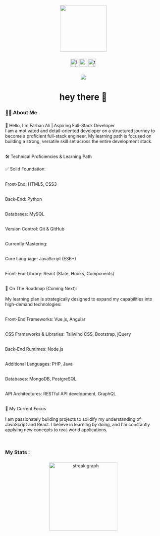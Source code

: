 <div align="center">
  <img height="150" src="https://media.giphy.com/media/M9gbBd9nbDrOTu1Mqx/giphy.gif"  />
</div>

###

<div align="center">
  <img src="https://img.shields.io/static/v1?message=LinkedIn&logo=linkedin&label=&color=0077B5&logoColor=white&labelColor=&style=for-the-badge" height="25" alt="linkedin logo"  />
  <img src="https://img.shields.io/static/v1?message=Youtube&logo=youtube&label=&color=FF0000&logoColor=white&labelColor=&style=for-the-badge" height="25" alt="youtube logo"  />
  <img src="https://img.shields.io/static/v1?message=Twitter&logo=twitter&label=&color=1DA1F2&logoColor=white&labelColor=&style=for-the-badge" height="25" alt="twitter logo"  />
</div>

###

<div align="center">
  <img src="https://visitor-badge.laobi.icu/badge?page_id=maurodesouza.maurodesouza&"  />
</div>

###

<h1 align="center">hey there 👋</h1>

###

<h3 align="left">👩‍💻  About Me</h3>

###

<p align="left">👋 Hello, I'm Farhan Ali | Aspiring Full-Stack Developer <br>
I am a motivated and detail-oriented developer on a structured journey to become a proficient full-stack engineer. My learning path is focused on building a strong, versatile skill set across the entire development stack.<br>

<br>🛠️ Technical Proficiencies & Learning Path<br>
<br>✅ Solid Foundation:<br>

<br>Front-End: HTML5, CSS3<br>

<br>Back-End: Python<br>

<br>Databases: MySQL<br>

<br>Version Control: Git & GitHub<br>

<br>Currently Mastering:<br>

<br>Core Language: JavaScript (ES6+)<br>

<br>Front-End Library: React (State, Hooks, Components)<br>

<br>🎯 On The Roadmap (Coming Next):<br>
<br>My learning plan is strategically designed to expand my capabilities into high-demand technologies:<br>

<br>Front-End Frameworks: Vue.js, Angular<br>

<br>CSS Frameworks & Libraries: Tailwind CSS, Bootstrap, jQuery<br>

<br>Back-End Runtimes: Node.js<br>

<br>Additional Languages: PHP, Java<br>

<br>Databases: MongoDB, PostgreSQL<br>

<br>API Architectures: RESTful API development, GraphQL<br>

<br>🌱 My Current Focus<br>
<br>I am passionately building projects to solidify my understanding of JavaScript and React. I believe in learning by doing, and I'm constantly applying new concepts to real-world applications.</p><br>

###



###

<h3 align="left">   My Stats :</h3>

###

<div align="center">
  <img src="https://streak-stats.demolab.com?user=maurodesouza&locale=en&mode=daily&theme=dark&hide_border=false&border_radius=5&order=3" height="220" alt="streak graph"  />
</div>

###
